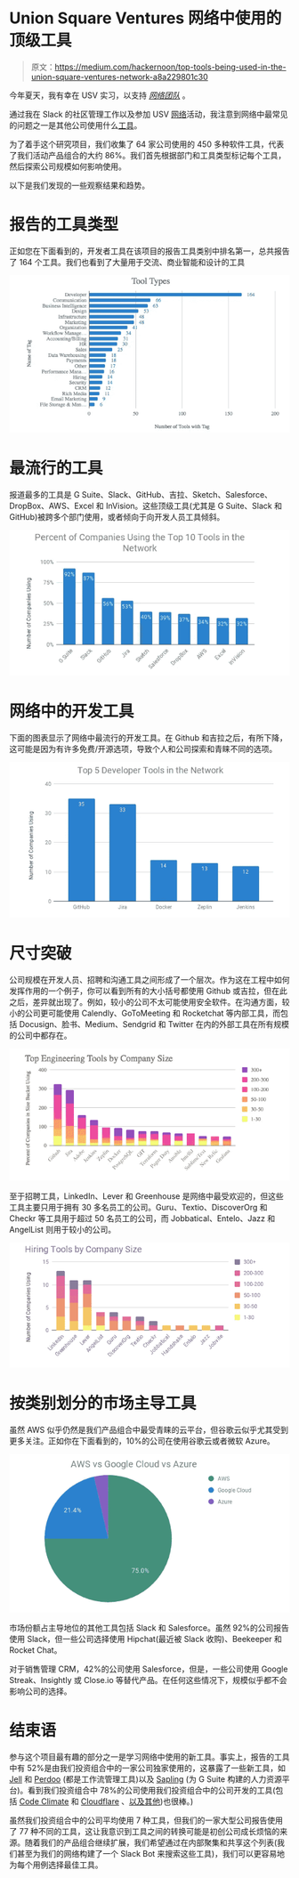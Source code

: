 # Union Square Ventures 网络中使用的顶级工具

> 原文：<https://medium.com/hackernoon/top-tools-being-used-in-the-union-square-ventures-network-a8a229801c30>

今年夏天，我有幸在 USV 实习，以支持 [*网络团队*](https://usv.com/network) 。

通过我在 Slack 的社区管理工作以及参加 USV [网络](https://hackernoon.com/tagged/network)活动，我注意到网络中最常见的问题之一是其他公司使用什么[工具](https://hackernoon.com/tagged/tools)。

为了着手这个研究项目，我们收集了 64 家公司使用的 450 多种软件工具，代表了我们活动产品组合的大约 86%。我们首先根据部门和工具类型标记每个工具，然后探索公司规模如何影响使用。

以下是我们发现的一些观察结果和趋势。

# 报告的工具类型

正如您在下面看到的，开发者工具在该项目的报告工具类别中排名第一，总共报告了 164 个工具。我们也看到了大量用于交流、商业智能和设计的工具

![](img/2d9ee58ed7de20f910bdfbf668d71369.png)

# 最流行的工具

报道最多的工具是 G Suite、Slack、GitHub、吉拉、Sketch、Salesforce、DropBox、AWS、Excel 和 InVision。这些顶级工具(尤其是 G Suite、Slack 和 GitHub)被跨多个部门使用，或者倾向于向开发人员工具倾斜。

![](img/889dcb7829fef615b0ca143eedd2487f.png)

# 网络中的开发工具

下面的图表显示了网络中最流行的开发工具。在 Github 和吉拉之后，有所下降，这可能是因为有许多免费/开源选项，导致个人和公司探索和青睐不同的选项。

![](img/5f83c0189ac007ce8d75ddce1ff22ca1.png)

# 尺寸突破

公司规模在开发人员、招聘和沟通工具之间形成了一个层次。作为这在工程中如何发挥作用的一个例子，你可以看到所有的大小括号都使用 Github 或吉拉，但在此之后，差异就出现了。例如，较小的公司不太可能使用安全软件。在沟通方面，较小的公司更可能使用 Calendly、GoToMeeting 和 Rocketchat 等内部工具，而包括 Docusign、脸书、Medium、Sendgrid 和 Twitter 在内的外部工具在所有规模的公司中都存在。

![](img/603dca3cd41ba245d0184bf8a9b6a098.png)

至于招聘工具，LinkedIn、Lever 和 Greenhouse 是网络中最受欢迎的，但这些工具主要只用于拥有 30 多名员工的公司。Guru、Textio、DiscoverOrg 和 Checkr 等工具用于超过 50 名员工的公司，而 Jobbatical、Entelo、Jazz 和 AngelList 则用于较小的公司。

![](img/e04e78856b20d263cd73f7120ef37cb4.png)

# 按类别划分的市场主导工具

虽然 AWS 似乎仍然是我们产品组合中最受青睐的云平台，但谷歌云似乎尤其受到更多关注。正如你在下面看到的，10%的公司在使用谷歌云或者微软 Azure。

![](img/065aa6c2e9beb5b5a68c4212b66b4f83.png)

市场份额占主导地位的其他工具包括 Slack 和 Salesforce。虽然 92%的公司报告使用 Slack，但一些公司选择使用 Hipchat(最近被 Slack 收购)、Beekeeper 和 Rocket Chat。

对于销售管理 CRM，42%的公司使用 Salesforce，但是，一些公司使用 Google Streak、Insightly 或 Close.io 等替代产品。在任何这些情况下，规模似乎都不会影响公司的选择。

# 结束语

参与这个项目最有趣的部分之一是学习网络中使用的新工具。事实上，报告的工具中有 52%是由我们投资组合中的一家公司独家使用的，这暴露了一些新工具，如 [Jell](https://jell.com/) 和 [Perdoo](https://www.perdoo.com/) (都是工作流管理工具)以及 [Sapling](https://www.saplinghr.com/vg?utm_expid=.tFdFqok8SeGHa5CIrW7wcg.1&utm_referrer=) (为 G Suite 构建的人力资源平台)。看到我们投资组合中 78%的公司使用我们投资组合中的公司开发的工具(包括 [Code Climate](https://codeclimate.com/) 和 [Cloudflare](https://www.cloudflare.com/) 、[以及其他](http://www.usv.com/portfolio))也很棒。)

虽然我们投资组合中的公司平均使用 7 种工具，但我们的一家大型公司报告使用了 77 种不同的工具，这让我意识到工具之间的转换可能是初创公司成长烦恼的来源。随着我们的产品组合继续扩展，我们希望通过在内部聚集和共享这个列表(我们甚至为我们的网络构建了一个 Slack Bot 来搜索这些工具)，我们可以更容易地为每个用例选择最佳工具。